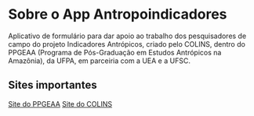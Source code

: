 # Sobre o App Antropoindicadores

Aplicativo de formulário para dar apoio ao trabalho dos pesquisadores de campo do projeto Indicadores Antrópicos, criado pelo COLINS, dentro do PPGEAA (Programa de Pós-Graduação em Estudos Antrópicos na Amazônia), da UFPA, em parceiria com a UEA e a UFSC.

## Sites importantes

[Site do PPGEAA](https://www.ppgeaa.propesp.ufpa.br/index.php/br/)
[Site do COLINS](https://colinsufpa.wixsite.com/colinsufpa/nossas-pesquisas)
